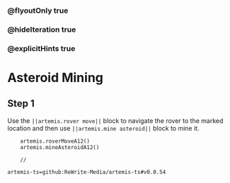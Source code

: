 ### @flyoutOnly true
### @hideIteration true
### @explicitHints true

# Asteroid Mining

## Step 1
Use the ``||artemis.rover move||`` block to navigate the rover to the marked location and then use ``||artemis.mine asteroid||`` block to mine it.

```ghost
    artemis.roverMoveA12()
    artemis.mineAsteroidA12()
```
```template
    //
```

```package
artemis-ts=github:ReWrite-Media/artemis-ts#v0.0.54
```